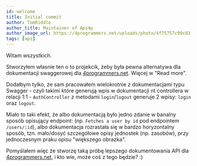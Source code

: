 ```yaml
---
id: welcome
title: Initial commit
author: TomRiddle
author_title: Maintainer of Api4p
author_image_url: https://4programmers.net/uploads/photo/4f75757c99c83.png
tags: [api]
---
```


Witam wszystkich.

Stworzyłem własnie ten o to projekcik, żeby była pewna alternatywa dla dokumentacji swaggerowej dla [4programmers.net]. 
Więcej w "Read more".

[4programmers.net]: https://4programmers.net

<!--truncate -->

Dodałbym tylko, że sam pracowałem wielokrotnie z dokumentacjami typu Swagger - czyli takimi które generują wpis w 
dokumentacji nt controllera w relacji 1:1 - `AuthController` z metodami `login`/`logout` generuje 2 wpisy:
`login` oraz `logout`. 

Miało to taki efekt, że albo dokumentacją było jedno zdanie w banalny sposób opisujący endpoint:
(np. `Fetches a user by id` pod endpointem `/users/:id`), albo dokumentacja rozrastała się w bardzo horyzontalny sposób,
tzn. mało/dosyć szczegółowe opisy jednostek (np. zasobów), przy jednoczesnym praku opisu "większego obrazka".

Pomyślałem więc że stworzę taką próbę lepszego dokumentowania API dla [4programmers.net], i kto wie, może coś z tego będzie? :)

